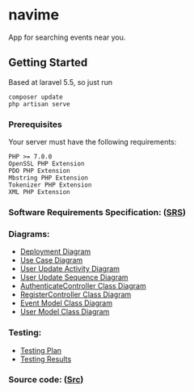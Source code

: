 # navime
App for searching events near you.
## Getting Started

Based at laravel 5.5, so just run
```
composer update
php artisan serve
```

### Prerequisites

Your server must have the following requirements:

```
PHP >= 7.0.0
OpenSSL PHP Extension
PDO PHP Extension
Mbstring PHP Extension
Tokenizer PHP Extension
XML PHP Extension

```

### Software Requirements Specification:  ([SRS](https://github.com/beckon111/navime/tree/master/documents/SRS.md))
### Diagrams:
 - [Deployment Diagram](https://github.com/beckon111/navime/tree/master/documents/DeploymentDiagram.png)
 - [Use Case Diagram](https://github.com/beckon111/navime/tree/master/documents/UseCaseDiagram.png)
 - [User Update Activity Diagram](https://github.com/beckon111/navime/tree/master/documents/UserUpdateActivityDiagram.png)
 - [User Update Sequence Diagram](https://github.com/beckon111/navime/tree/master/documents/UserUpdateSequenceDiagram.png)
 - [AuthenticateController Class Diagram](https://github.com/beckon111/navime/tree/master/documents/AuthenticateControllerClassDiagram.png)
 - [RegisterController Class Diagram](https://github.com/beckon111/navime/tree/master/documents/RegisterControllerClassDiagram.png)
 - [Event Model Class Diagram](https://github.com/beckon111/navime/tree/master/documents/EventModelClassDiagram.png)
 - [User Model Class Diagram](https://github.com/beckon111/navime/tree/master/documents/UserModelClassDiagram.png)
### Testing:
 - [Testing Plan](https://github.com/beckon111/navime/tree/master/Test/TestPlan.md)
 - [Testing Results](https://github.com/beckon111/navime/tree/master/Test/TestResult.md)

### Source code: ([Src](https://github.com/beckon111/navime/tree/master/src))
